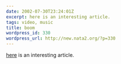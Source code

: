 ```yaml
---
date: 2002-07-30T23:24:01Z
excerpt: here is an interesting article.
tags: video, music
title: boom
wordpress_id: 330
wordpress_url: http://new.nata2.org/?p=330
---
```


<a href="http://popmatters.com/music/videos/t/truthhurts-addictive.shtml">here</a> is an interesting article.
